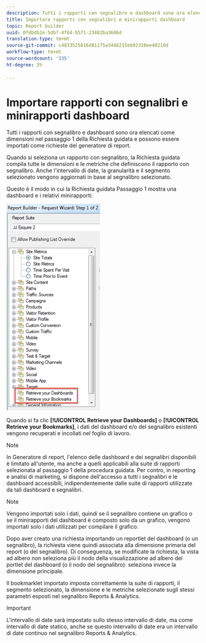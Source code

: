 ```yaml
---
description: Tutti i rapporti con segnalibro e dashboard sono ora elencati come dimensioni nel passaggio 1 della Richiesta guidata e possono essere importati come richieste del generatore di report.
title: Importare rapporti con segnalibri e minirapporti dashboard
topic: Report builder
uuid: 0fdbdb2e-5db7-4f64-b571-23482ba3606d
translation-type: tm+mt
source-git-commit: c4833525816d81175a3446215eb92310ee4021dd
workflow-type: tm+mt
source-wordcount: '335'
ht-degree: 3%

---
```



# Importare rapporti con segnalibri e minirapporti dashboard

Tutti i rapporti con segnalibro e dashboard sono ora elencati come dimensioni nel passaggio 1 della Richiesta guidata e possono essere importati come richieste del generatore di report.

Quando si seleziona un rapporto con segnalibro, la Richiesta guidata compila tutte le dimensioni e le metriche che definiscono il rapporto con segnalibro. Anche l&#39;intervallo di date, la granularità e il segmento selezionato vengono aggiornati in base al segnalibro selezionato.

Questo è il modo in cui la Richiesta guidata Passaggio 1 mostra una dashboard e i relativi minirapporti:

![](assets/import_dashboard_reportlet.png)

Quando si fa clic **[!UICONTROL Retrieve your Dashboards]** o **[!UICONTROL Retrieve your Bookmarks]**, i dati del dashboard e/o del segnalibro esistenti vengono recuperati e incollati nel foglio di lavoro.

>[!NOTE]
>
>In Generatore di report, l&#39;elenco delle dashboard e dei segnalibri disponibili è limitato all&#39;utente, ma anche a quelli applicabili alla suite di rapporti selezionata al passaggio 1 della procedura guidata. Per contro, in reporting e analisi di marketing, si dispone dell&#39;accesso a tutti i segnalibri e le dashboard accessibili, indipendentemente dalle suite di rapporti utilizzate da tali dashboard e segnalibri.

>[!NOTE]
>
>Vengono importati solo i dati, quindi se il segnalibro contiene un grafico o se il minirapporti del dashboard è composto solo da un grafico, vengono importati solo i dati utilizzati per compilare il grafico.

Dopo aver creato una richiesta importando un reportlet del dashboard (o un segnalibro), la richiesta viene quindi associata alla dimensione primaria del report (o del segnalibro). Di conseguenza, se modificate la richiesta, la vista ad albero non seleziona più il nodo della visualizzazione ad albero del portlet del dashboard (o il nodo del segnalibro): seleziona invece la dimensione principale.

Il bookmarklet importato imposta correttamente la suite di rapporti, il segmento selezionato, la dimensione e le metriche selezionate sugli stessi parametri esposti nel segnalibro Reports &amp;  Analytics.

>[!IMPORTANT]
>
>L&#39;intervallo di date sarà impostato sullo stesso intervallo di date, ma come intervallo di date statico, anche se questo intervallo di date era un intervallo di date continuo nel segnalibro Reports &amp;  Analytics.

